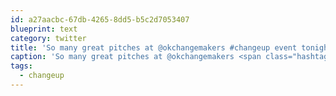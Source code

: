 ```yaml
---
id: a27aacbc-67db-4265-8dd5-b5c2d7053407
blueprint: text
category: twitter
title: 'So many great pitches at @okchangemakers #changeup event tonight. Makes voting hard!'
caption: 'So many great pitches at @okchangemakers <span class="hashtag hashtag_local">#<a href="http://tweettemp.darylchymko.ca/?tag=changeup">changeup</a> event tonight. Makes voting hard!'
tags:
  - changeup
---
```

